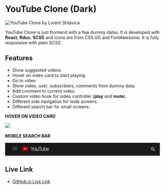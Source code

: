 # YouTube Clone (Dark)
<img src="https://ls30378.github.io/portfolio-page-stack/images/youtube-clone.png" alt="YouTube Clone by Lorent Shtavica" />

YouTube Clone is just frontend with a few dummy datas. It is developed with **React**, **Rdux**, **SCSS** and icons are from CSS.GG and FontAwesome. It is fully responsive with plain SCSS.

## Features
* Show suggested videos
* Hover on video card to start playing
* Go to video
* Show video, user, subscribers, comments from dummy data.
* Add comment to current video.
* Custom video hook for video controller (**play** and **mute**).
* Different side navigation for wide screens
* Different search bar for small screens.

**HOVER ON VIDEO CARD**

<img src="./youtubehover.gif" />

**MOBILE SEARCH BAR**

<img src="./youtubemobilesearch.gif" />

## Live Link
* [GitHub.io Live Link](https://ls30378.github.io/youtube-clone/)
